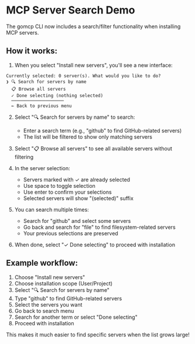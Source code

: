 # MCP Server Search Demo

The gomcp CLI now includes a search/filter functionality when installing MCP servers.

## How it works:

1. When you select "Install new servers", you'll see a new interface:

```
Currently selected: 0 server(s). What would you like to do?
❯ 🔍 Search for servers by name
  📋 Browse all servers  
  ✓ Done selecting (nothing selected)
  ────────────────────
  ← Back to previous menu
```

2. Select "🔍 Search for servers by name" to search:
   - Enter a search term (e.g., "github" to find GitHub-related servers)
   - The list will be filtered to show only matching servers

3. Select "📋 Browse all servers" to see all available servers without filtering

4. In the server selection:
   - Servers marked with ✓ are already selected
   - Use space to toggle selection
   - Use enter to confirm your selections
   - Selected servers will show "(selected)" suffix

5. You can search multiple times:
   - Search for "github" and select some servers
   - Go back and search for "file" to find filesystem-related servers
   - Your previous selections are preserved

6. When done, select "✓ Done selecting" to proceed with installation

## Example workflow:

1. Choose "Install new servers"
2. Choose installation scope (User/Project)
3. Select "🔍 Search for servers by name"
4. Type "github" to find GitHub-related servers
5. Select the servers you want
6. Go back to search menu
7. Search for another term or select "Done selecting"
8. Proceed with installation

This makes it much easier to find specific servers when the list grows large!